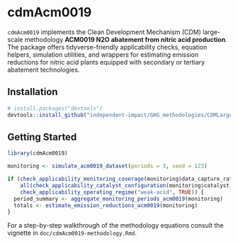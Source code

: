 # cdmAcm0019

`cdmAcm0019` implements the Clean Development Mechanism (CDM) large-scale methodology **ACM0019 N2O abatement from nitric acid production**. The package offers tidyverse-friendly applicability checks, equation helpers, simulation utilities, and wrappers for estimating emission reductions for nitric acid plants equipped with secondary or tertiary abatement technologies.

## Installation

```r
# install.packages("devtools")
devtools::install_github("independent-impact/GHG_methodologies/CDMLargeScale/cdmAcm0019")
```

## Getting Started

```r
library(cdmAcm0019)

monitoring <- simulate_acm0019_dataset(periods = 3, seed = 123)

if (check_applicability_monitoring_coverage(monitoring$data_capture_rate) &&
    all(check_applicability_catalyst_configuration(monitoring$catalyst_configuration)) &&
    check_applicability_operating_regime("weak-acid", TRUE)) {
  period_summary <- aggregate_monitoring_periods_acm0019(monitoring)
  totals <- estimate_emission_reductions_acm0019(monitoring)
}
```

For a step-by-step walkthrough of the methodology equations consult the vignette in `doc/cdmAcm0019-methodology.Rmd`.
